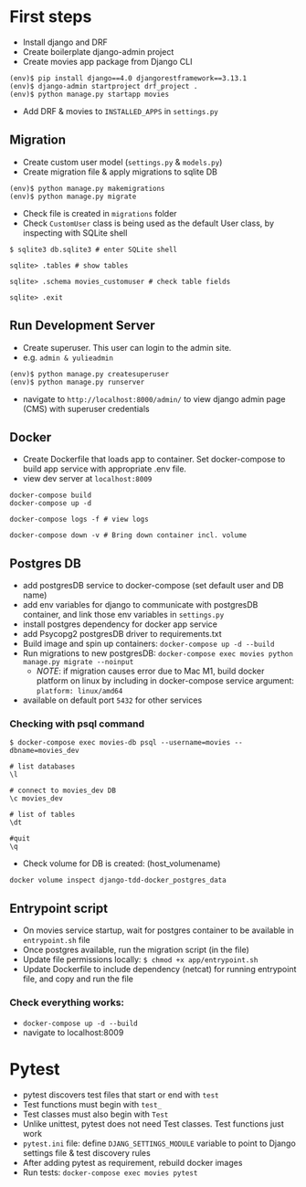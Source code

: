 # First steps
- Install django and DRF
- Create boilerplate django-admin project
- Create movies app package from Django CLI
```shell
(env)$ pip install django==4.0 djangorestframework==3.13.1
(env)$ django-admin startproject drf_project .
(env)$ python manage.py startapp movies
```
- Add DRF & movies to `INSTALLED_APPS` in `settings.py`

## Migration
- Create custom user model (`settings.py` & `models.py`)
- Create migration file & apply migrations to sqlite DB
```shell
(env)$ python manage.py makemigrations
(env)$ python manage.py migrate
```
- Check file is created in `migrations` folder
- Check `CustomUser` class is being used as the default User class, by inspecting with SQLite shell
```shell
$ sqlite3 db.sqlite3 # enter SQLite shell

sqlite> .tables # show tables

sqlite> .schema movies_customuser # check table fields

sqlite> .exit
```

## Run Development Server
- Create superuser. This user can login to the admin site.
- e.g. `admin & yulieadmin`
```shell
(env)$ python manage.py createsuperuser
(env)$ python manage.py runserver
```
- navigate to `http://localhost:8000/admin/` to view django admin page (CMS) with superuser credentials

## Docker
- Create Dockerfile that loads app to container. Set docker-compose to build app service with appropriate .env file.
- view dev server at `localhost:8009`
```shell
docker-compose build
docker-compose up -d

docker-compose logs -f # view logs

docker-compose down -v # Bring down container incl. volume
```
## Postgres DB
- add postgresDB service to docker-compose (set default user and DB name)
- add env variables for django to communicate with postgresDB container, and link those env variables in `settings.py`
- install postgres dependency for docker app service
- add Psycopg2 postgresDB driver to requirements.txt
- Build image and spin up containers: `docker-compose up -d --build`
- Run migrations to new postgresDB: `docker-compose exec movies python manage.py migrate --noinput`
  - *NOTE*: if migration causes error due to Mac M1, build docker platform on linux by including in docker-compose service argument: `platform: linux/amd64`
- available on default port `5432` for other services

### Checking with psql command
```shell
$ docker-compose exec movies-db psql --username=movies --dbname=movies_dev

# list databases
\l

# connect to movies_dev DB
\c movies_dev

# list of tables
\dt

#quit
\q
```
- Check volume for DB is created: (host_volumename)
```
docker volume inspect django-tdd-docker_postgres_data
```
## Entrypoint script
- On movies service startup, wait for postgres container to be available in `entrypoint.sh` file
- Once postgres available, run the migration script (in the file)
- Update file permissions locally: `$ chmod +x app/entrypoint.sh`
- Update Dockerfile to include dependency (netcat) for running entrypoint file, and copy and run the file
### Check everything works:
- `docker-compose up -d --build`
- navigate to localhost:8009

# Pytest
- pytest discovers test files that start or end with `test`
- Test functions must begin with `test_`
- Test classes must also begin with `Test`
- Unlike unittest, pytest does not need Test classes. Test functions just work
- `pytest.ini` file: define `DJANG_SETTINGS_MODULE` variable to point to Django settings file & test discovery rules
- After adding pytest as requirement, rebuild docker images
- Run tests: `docker-compose exec movies pytest`